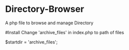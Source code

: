 # Directory-Browser
A php file to browse and manage Directory

#Install
Change 'archive_files' in index.php to path of files 

$startdir = 'archive_files';
